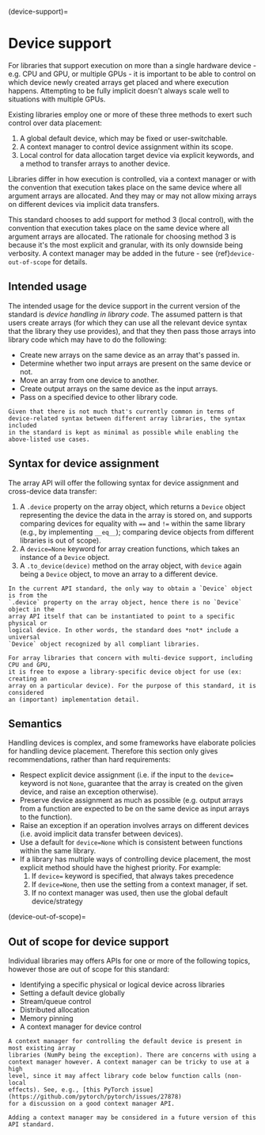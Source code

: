 (device-support)=

# Device support

For libraries that support execution on more than a single hardware device - e.g. CPU and GPU, or multiple GPUs - it is important to be able to control on which device newly created arrays get placed and where execution happens. Attempting to be fully implicit doesn't always scale well to situations with multiple GPUs.

Existing libraries employ one or more of these three methods to exert such control over data placement:

1. A global default device, which may be fixed or user-switchable.
2. A context manager to control device assignment within its scope.
3. Local control for data allocation target device via explicit keywords, and a method to transfer arrays to another device.

Libraries differ in how execution is controlled, via a context manager or with the convention that execution takes place on the same device where all argument arrays are allocated. And they may or may not allow mixing arrays on different devices via implicit data transfers.

This standard chooses to add support for method 3 (local control), with the convention that execution takes place on the same device where all argument arrays are allocated. The rationale for choosing method 3 is because it's the most explicit and granular, with its only downside being verbosity. A context manager may be added in the future - see {ref}`device-out-of-scope` for details.


## Intended usage

The intended usage for the device support in the current version of the
standard is _device handling in library code_. The assumed pattern is that
users create arrays (for which they can use all the relevant device syntax
that the library they use provides), and that they then pass those arrays
into library code which may have to do the following:

- Create new arrays on the same device as an array that's passed in.
- Determine whether two input arrays are present on the same device or not.
- Move an array from one device to another.
- Create output arrays on the same device as the input arrays.
- Pass on a specified device to other library code.

```{note}
Given that there is not much that's currently common in terms of
device-related syntax between different array libraries, the syntax included
in the standard is kept as minimal as possible while enabling the
above-listed use cases.
```

## Syntax for device assignment

The array API will offer the following syntax for device assignment and
cross-device data transfer:

1. A `.device` property on the array object, which returns a `Device` object
  representing the device the data in the array is stored on, and supports
  comparing devices for equality with `==` and `!=` within the same library
  (e.g., by implementing `__eq__`); comparing device objects from different
  libraries is out of scope).
2. A `device=None` keyword for array creation functions, which takes an
   instance of a `Device` object.
3. A `.to_device(device)` method on the array object, with `device` again being
   a `Device` object, to move an array to a different device.

```{note}
In the current API standard, the only way to obtain a `Device` object is from the
`.device` property on the array object, hence there is no `Device` object in the
array API itself that can be instantiated to point to a specific physical or
logical device. In other words, the standard does *not* include a universal
`Device` object recognized by all compliant libraries.

For array libraries that concern with multi-device support, including CPU and GPU,
it is free to expose a library-specific device object for use (ex: creating an
array on a particular device). For the purpose of this standard, it is considered
an (important) implementation detail.
```


## Semantics

Handling devices is complex, and some frameworks have elaborate policies for
handling device placement. Therefore this section only gives recommendations,
rather than hard requirements:

- Respect explicit device assignment (i.e. if the input to the `device=` keyword
  is not `None`, guarantee that the array is created on the given device, and
  raise an exception otherwise).
- Preserve device assignment as much as possible (e.g. output arrays from a
  function are expected to be on the same device as input arrays to the
  function).
- Raise an exception if an operation involves arrays on different devices
  (i.e. avoid implicit data transfer between devices).
- Use a default for `device=None` which is consistent between functions
  within the same library.
- If a library has multiple ways of controlling device placement, the most
  explicit method should have the highest priority. For example:
    1. If `device=` keyword is specified, that always takes precedence
    2. If `device=None`, then use the setting from a context manager, if set.
    3. If no context manager was used, then use the global default device/strategy


(device-out-of-scope)=

## Out of scope for device support

Individual libraries may offers APIs for one or more of the following topics,
however those are out of scope for this standard:

- Identifying a specific physical or logical device across libraries
- Setting a default device globally
- Stream/queue control
- Distributed allocation
- Memory pinning
- A context manager for device control

```{note}
A context manager for controlling the default device is present in most existing array
libraries (NumPy being the exception). There are concerns with using a
context manager however. A context manager can be tricky to use at a high
level, since it may affect library code below function calls (non-local
effects). See, e.g., [this PyTorch issue](https://github.com/pytorch/pytorch/issues/27878)
for a discussion on a good context manager API.

Adding a context manager may be considered in a future version of this API standard.
```
